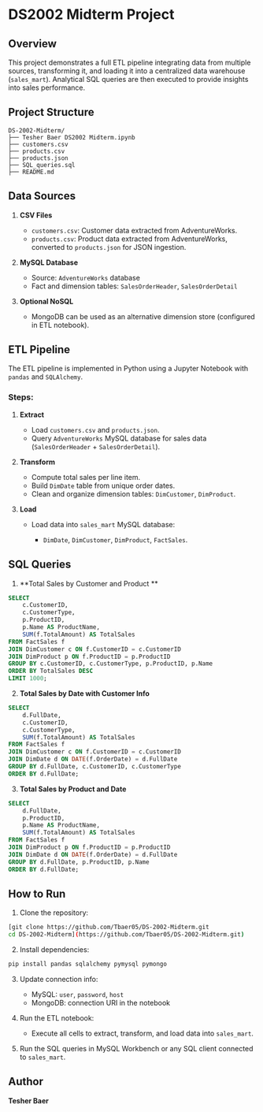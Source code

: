 # DS2002 Midterm Project

## Overview

This project demonstrates a full ETL pipeline integrating data from multiple sources, transforming it, and loading it into a centralized data warehouse (`sales_mart`). Analytical SQL queries are then executed to provide insights into sales performance.

## Project Structure

```
DS-2002-Midterm/
├── Tesher Baer DS2002 Midterm.ipynb     
├── customers.csv           
├── products.csv            
├── products.json           
├── SQL_queries.sql        
├── README.md               
```

## Data Sources

1. **CSV Files**

   * `customers.csv`: Customer data extracted from AdventureWorks.
   * `products.csv`: Product data extracted from AdventureWorks, converted to `products.json` for JSON ingestion.
2. **MySQL Database**

   * Source: `AdventureWorks` database
   * Fact and dimension tables: `SalesOrderHeader`, `SalesOrderDetail`
3. **Optional NoSQL**

   * MongoDB can be used as an alternative dimension store (configured in ETL notebook).

## ETL Pipeline

The ETL pipeline is implemented in Python using a Jupyter Notebook with `pandas` and `SQLAlchemy`.

### Steps:

1. **Extract**

   * Load `customers.csv` and `products.json`.
   * Query `AdventureWorks` MySQL database for sales data (`SalesOrderHeader` + `SalesOrderDetail`).
2. **Transform**

   * Compute total sales per line item.
   * Build `DimDate` table from unique order dates.
   * Clean and organize dimension tables: `DimCustomer`, `DimProduct`.
3. **Load**

   * Load data into `sales_mart` MySQL database:

     * `DimDate`, `DimCustomer`, `DimProduct`, `FactSales`.

## SQL Queries

1. **Total Sales by Customer and Product ** 

```sql
SELECT 
    c.CustomerID,
    c.CustomerType,
    p.ProductID,
    p.Name AS ProductName,
    SUM(f.TotalAmount) AS TotalSales
FROM FactSales f
JOIN DimCustomer c ON f.CustomerID = c.CustomerID
JOIN DimProduct p ON f.ProductID = p.ProductID
GROUP BY c.CustomerID, c.CustomerType, p.ProductID, p.Name
ORDER BY TotalSales DESC
LIMIT 1000;
```

2. **Total Sales by Date with Customer Info**

```sql
SELECT 
    d.FullDate,
    c.CustomerID,
    c.CustomerType,
    SUM(f.TotalAmount) AS TotalSales
FROM FactSales f
JOIN DimCustomer c ON f.CustomerID = c.CustomerID
JOIN DimDate d ON DATE(f.OrderDate) = d.FullDate
GROUP BY d.FullDate, c.CustomerID, c.CustomerType
ORDER BY d.FullDate;
```

3. **Total Sales by Product and Date**

```sql
SELECT 
    d.FullDate,
    p.ProductID,
    p.Name AS ProductName,
    SUM(f.TotalAmount) AS TotalSales
FROM FactSales f
JOIN DimProduct p ON f.ProductID = p.ProductID
JOIN DimDate d ON DATE(f.OrderDate) = d.FullDate
GROUP BY d.FullDate, p.ProductID, p.Name
ORDER BY d.FullDate;
```

## How to Run

1. Clone the repository:

```bash
[git clone https://github.com/Tbaer05/DS-2002-Midterm.git
cd DS-2002-Midterm](https://github.com/Tbaer05/DS-2002-Midterm.git)
```

2. Install dependencies:

```bash
pip install pandas sqlalchemy pymysql pymongo
```

3. Update connection info:

   * MySQL: `user`, `password`, `host`
   * MongoDB: connection URI in the notebook

4. Run the ETL notebook:

   * Execute all cells to extract, transform, and load data into `sales_mart`.

5. Run the SQL queries in MySQL Workbench or any SQL client connected to `sales_mart`.

## Author

**Tesher Baer**
